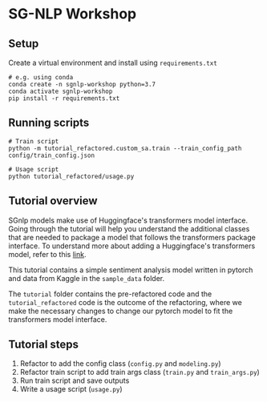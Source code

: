 # SG-NLP Workshop

## Setup

Create a virtual environment and install using `requirements.txt`

```
# e.g. using conda
conda create -n sgnlp-workshop python=3.7
conda activate sgnlp-workshop
pip install -r requirements.txt
```

## Running scripts

```
# Train script
python -m tutorial_refactored.custom_sa.train --train_config_path config/train_config.json

# Usage script
python tutorial_refactored/usage.py
```

## Tutorial overview

SGnlp models make use of Huggingface's transformers model interface.
Going through the tutorial will help you understand the additional classes that are needed to
package a model that follows the transformers package interface. To understand more about adding
a Huggingface's transformers model, refer to this [link](https://huggingface.co/docs/transformers/add_new_model).

This tutorial contains a simple sentiment analysis model written in pytorch and data from Kaggle
in the `sample_data` folder. 

The `tutorial` folder contains the pre-refactored code and the `tutorial_refactored` code is the
outcome of the refactoring, where we make the necessary changes to change our pytorch model to fit
the transformers model interface.

## Tutorial steps

1. Refactor to add the config class (`config.py` and `modeling.py`)
2. Refactor train script to add train args class (`train.py` and `train_args.py`)
3. Run train script and save outputs
4. Write a usage script (`usage.py`)
